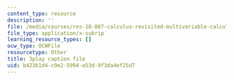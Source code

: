 ```yaml
---
content_type: resource
description: ''
file: /media/courses/res-18-007-calculus-revisited-multivariable-calculus-fall-2011/b423b1d4c9e25994a53d9f3da4ef25d7_wsOoClvZmic.vtt
file_type: application/x-subrip
learning_resource_types: []
ocw_type: OCWFile
resourcetype: Other
title: 3play caption file
uid: b423b1d4-c9e2-5994-a53d-9f3da4ef25d7
---
```

